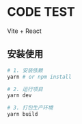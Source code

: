 # CODE TEST

Vite + React

## 安装使用

```sh
# 1. 安装依赖
yarn # or npm install

# 2. 运行项目
yarn dev

# 3. 打包生产环境
yarn build
```

